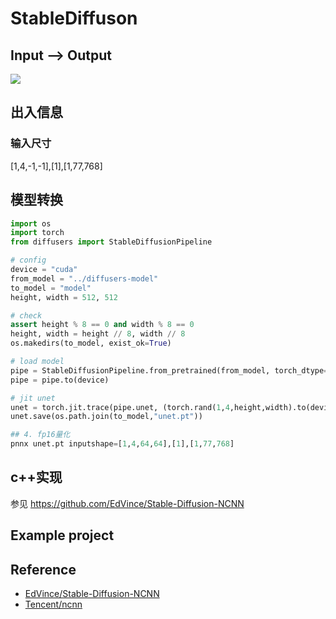 # StableDiffuson

## Input --> Output

![](https://user-images.githubusercontent.com/43716063/213969098-433f39eb-7171-43c8-aae4-dd2de91a0b4c.png)

## 出入信息

### 输入尺寸

[1,4,-1,-1],[1],[1,77,768]

## 模型转换

```python
import os
import torch
from diffusers import StableDiffusionPipeline

# config
device = "cuda"
from_model = "../diffusers-model"
to_model = "model"
height, width = 512, 512

# check
assert height % 8 == 0 and width % 8 == 0
height, width = height // 8, width // 8
os.makedirs(to_model, exist_ok=True)

# load model
pipe = StableDiffusionPipeline.from_pretrained(from_model, torch_dtype=torch.float32)
pipe = pipe.to(device)

# jit unet
unet = torch.jit.trace(pipe.unet, (torch.rand(1,4,height,width).to(device),torch.rand(1).to(device),torch.rand(1,77,768).to(device)))
unet.save(os.path.join(to_model,"unet.pt"))

## 4. fp16量化
pnnx unet.pt inputshape=[1,4,64,64],[1],[1,77,768]

```

## c++实现

参见 <https://github.com/EdVince/Stable-Diffusion-NCNN>

## Example project

## Reference

- [EdVince/Stable-Diffusion-NCNN](https://github.com/EdVince/Stable-Diffusion-NCNN)
- [Tencent/ncnn](https://github.com/Tencent/ncnn)
